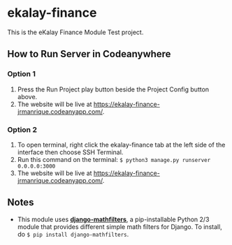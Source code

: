 # ekalay-finance
This is the eKalay Finance Module Test project.

## How to Run Server in Codeanywhere
### Option 1
1. Press the Run Project play button beside the Project Config button above.
2. The website will be live at https://ekalay-finance-jrmanrique.codeanyapp.com/.

### Option 2
1. To open terminal, right click the ekalay-finance tab at the left side of the interface then choose SSH Terminal.
2. Run this command on the terminal: ```$ python3 manage.py runserver 0.0.0.0:3000```
3. The website will be live at https://ekalay-finance-jrmanrique.codeanyapp.com/.

## Notes
- This module uses **[django-mathfilters](https://github.com/dbrgn/django-mathfilters)**, a pip-installable Python 2/3 module that provides different simple math filters for Django. To install, do ```$ pip install django-mathfilters```.
